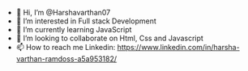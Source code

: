 - 👋 Hi, I’m @Harshavarthan07
- 👀 I’m interested in Full stack Development
- 🌱 I’m currently learning JavaScript
- 💞️ I’m looking to collaborate on Html, Css and Javascript
- 📫 How to reach me Linkedin:  https://www.linkedin.com/in/harsha-varthan-ramdoss-a5a953182/

<!---
Harshavarthan07/Harshavarthan07 is a ✨ special ✨ repository because its `README.md` (this file) appears on your GitHub profile.
You can click the Preview link to take a look at your changes.
--->
